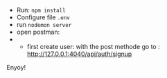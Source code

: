 - Run: `npm install`
- Configure file `.env`
- run `nodemon server`
- open postman:
- - first create user: with the post methode go to : http://127.0.0.1:4040/api/auth/signup
 
Enyoy! 
